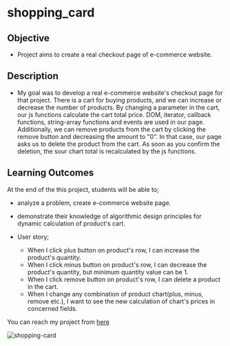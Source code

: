 # shopping_card

## Objective

- Project aims to create a real checkout page of e-commerce website.

## Description

- My  goal was to develop a real e-commerce website's checkout page for that project. There is a cart for buying products, and we can increase or decrease the number of products. By changing a parameter in the cart, our js functions calculate the cart total price. DOM, iterator, callback functions, string-array functions and events are used in our page. Additionally, we can remove products from the cart by clicking the remove button and decreasing the amount to "0". In that case, our page asks us to delete the product from the cart. As soon as you confirm the deletion, the sour chart total is recalculated by the js functions. 

## Learning Outcomes

At the end of the this project, students will be able to;

- analyze a problem, create e-commerce website page.

- demonstrate their knowledge of algorithmic design principles for dynamic calculation of product's cart.

-  User story;

   - When I click plus button on product's row, I can increase the product's quantity.
   - When I click minus button on product's row, I can decrease the product's quantity, but minimum quantity value can be 1.
   - When I click remove button on product's row, I can delete a product in the cart.
   - When I change any combination of product chart(plus, minus, remove etc.), I want to see the new calculation of chart's prices in concerned fields.


You can reach my project from [here](https://esadakman.github.io/shopping_cart/)

![shopping-card](https://user-images.githubusercontent.com/98649983/171255707-10f8432b-1047-416f-af15-835720388dca.gif)

